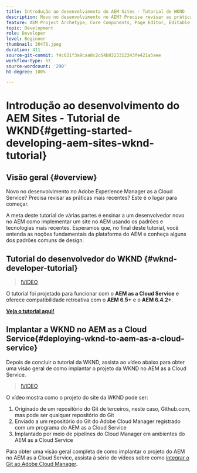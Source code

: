 ```yaml
---
title: Introdução ao desenvolvimento do AEM Sites - Tutorial de WKND
description: Novo no desenvolvimento no AEM? Precisa revisar as práticas recomendadas? Este é o lugar para começar. A meta deste tutorial de várias partes é ensinar a um desenvolvedor novo no AEM como implementar um site no AEM usando os padrões e tecnologias mais recentes.
feature: AEM Project Archetype, Core Components, Page Editor, Editable Templates
topic: Development
role: Developer
level: Beginner
thumbnail: 30476.jpeg
duration: 411
source-git-commit: f4c621f3a9caa8c2c64b8323312343fe421a5aee
workflow-type: ht
source-wordcount: '290'
ht-degree: 100%

---
```



# Introdução ao desenvolvimento do AEM Sites - Tutorial de WKND{#getting-started-developing-aem-sites-wknd-tutorial}

## Visão geral {#overview}

Novo no desenvolvimento no Adobe Experience Manager as a Cloud Service? Precisa revisar as práticas mais recentes? Este é o lugar para começar.

A meta deste tutorial de várias partes é ensinar a um desenvolvedor novo no AEM como implementar um site no AEM usando os padrões e tecnologias mais recentes. Esperamos que, no final deste tutorial, você entenda as noções fundamentais da plataforma do AEM e conheça alguns dos padrões comuns de design.

## Tutorial do desenvolvedor do WKND {#wknd-developer-tutorial}

>[!VIDEO](https://video.tv.adobe.com/v/36068?captions=por_br&quality=12&learn=on)

O tutorial foi projetado para funcionar com o **AEM as a Cloud Service** e oferece compatibilidade retroativa com o **AEM 6.5+** e o **AEM 6.4.2+**.

**[Veja o tutorial aqui!](https://experienceleague.adobe.com/docs/experience-manager-learn/getting-started-wknd-tutorial-develop/overview.html?lang=pt-BR)**

## Implantar a WKND no AEM as a Cloud Service{#deploying-wknd-to-aem-as-a-cloud-service}

Depois de concluir o tutorial da WKND, assista ao vídeo abaixo para obter uma visão geral de como implantar o projeto da WKND no AEM as a Cloud Service.

>[!VIDEO](https://video.tv.adobe.com/v/33377?captions=por_br&quality=12&learn=on)

O vídeo mostra como o projeto do site da WKND pode ser:

1. Originado de um repositório do Git de terceiros, neste caso, Github.com, mas pode ser qualquer repositório do Git
2. Enviado a um repositório do Git do Adobe Cloud Manager registrado com um programa do AEM as a Cloud Service
3. Implantado por meio de pipelines do Cloud Manager em ambientes do AEM as a Cloud Service

Para obter uma visão geral completa de como implantar o projeto do AEM no AEM as a Cloud Service, assista à série de vídeos sobre como [integrar o Git ao Adobe Cloud Manager](https://docs.adobe.com/content/help/pt-br/experience-manager-cloud-manager/using/managing-code/setup-cloud-manager-git-integration.html).
